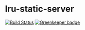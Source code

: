 # lru-static-server

[![Build Status](https://travis-ci.org/shawnhwei/lru-static-server.svg?branch=master)](https://travis-ci.org/shawnhwei/lru-static-server)
[![Greenkeeper badge](https://badges.greenkeeper.io/shawnhwei/lru-static-server.svg)](https://greenkeeper.io/)

